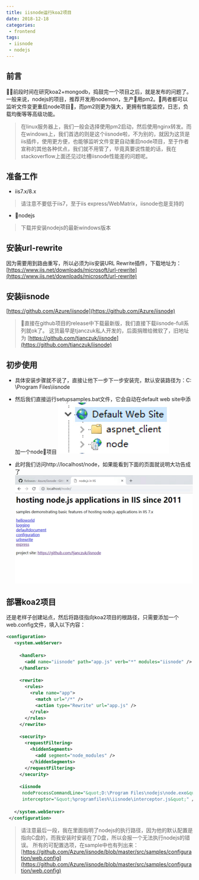```yaml
---
title: iisnode运行koa2项目
date: 2018-12-18
categories:
 - frontend
tags:
 - iisnode
 - nodejs
---
```


## 前言
前段时间在研究koa2+mongodb，捣鼓完一个项目之后，就是发布的问题了。一般来说，nodejs的项目，推荐开发用nodemon，生产用pm2。两者都可以监听文件变更重启node项目，而pm2则更为强大，更拥有性能监控，日志，负载均衡等等高级功能。
> 在linux服务器上，我们一般会选择使用pm2启动，然后使用nginx转发。而在windows上，我们首选的则是这个iisnode啦，不为别的，就因为这货是iis插件，使用更方便，也能够监听文件变更自动重启node项目，至于作者宣称的其他各种优点，我们就不用管了，毕竟真要说性能的话，我在stackoverflow上面还见过吐槽iisnode性能差的问题呢。

## 准备工作
- iis7.x/8.x
> 请注意不要低于iis7，至于iis express/WebMatrix，iisnode也是支持的
- nodejs
> 下载并安装nodejs的最新windows版本

## 安装url-rewrite
因为需要用到路由重写，所以必须为iis安装URL Rewrite插件，下载地址为：
[https://www.iis.net/downloads/microsoft/url-rewrite](https://www.iis.net/downloads/microsoft/url-rewrite)

## 安装iisnode
[https://github.com/Azure/iisnode](https://github.com/Azure/iisnode)
> 直接在github项目的release中下载最新版，我们直接下载iisnode-full系列就ok了。
这货最早是tjanczuk私人开发的，后面捐赠给微软了，旧地址为
[https://github.com/tjanczuk/iisnode](https://github.com/tjanczuk/iisnode)

## 初步使用
- 具体安装步骤就不说了，直接让他下一步下一步安装完，默认安装路径为：C:
\Program Files\iisnode

- 然后我们直接运行setupsamples.bat文件，它会自动在default web site中添加一个node项目
![](./img/iisnode-sample.jpg)
- 此时我们访问http://localhost/node，如果能看到下面的页面就说明大功告成了
![](./img/iisnode-suc.jpg)
## 部署koa2项目
还是老样子创建站点，然后将路径指向koa2项目的根路径，只需要添加一个web.config文件，填入以下内容：
``` xml
<configuration>
   <system.webServer>

     <handlers>
       <add name="iisnode" path="app.js" verb="*" modules="iisnode" />
     </handlers>

     <rewrite>
       <rules>
         <rule name="app">
           <match url="/*" />
           <action type="Rewrite" url="app.js" />
         </rule>
       </rules>
     </rewrite>

     <security>
       <requestFiltering>
         <hiddenSegments>
           <add segment="node_modules" />
         </hiddenSegments>
       </requestFiltering>
     </security>    
     
	 <iisnode
      nodeProcessCommandLine="&quot;D:\Program Files\nodejs\node.exe&quot;" 
      interceptor="&quot;%programfiles%\iisnode\interceptor.js&quot;" />
	 
   </system.webServer>
 </configuration>
```
> 请注意最后一段，我在里面指明了nodejs的执行路径，因为他的默认配置是指向C盘的，而我安装时安装在了D盘，所以会报一个无法执行nodejs的错误。
所有的可配置选项，在sample中也有列出来：
[https://github.com/Azure/iisnode/blob/master/src/samples/configuration/web.config](https://github.com/Azure/iisnode/blob/master/src/samples/configuration/web.config)